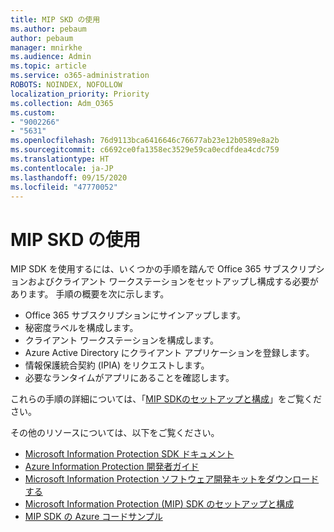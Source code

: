 ```yaml
---
title: MIP SKD の使用
ms.author: pebaum
author: pebaum
manager: mnirkhe
ms.audience: Admin
ms.topic: article
ms.service: o365-administration
ROBOTS: NOINDEX, NOFOLLOW
localization_priority: Priority
ms.collection: Adm_O365
ms.custom:
- "9002266"
- "5631"
ms.openlocfilehash: 76d9113bca6416646c76677ab23e12b0589e8a2b
ms.sourcegitcommit: c6692ce0fa1358ec3529e59ca0ecdfdea4cdc759
ms.translationtype: HT
ms.contentlocale: ja-JP
ms.lasthandoff: 09/15/2020
ms.locfileid: "47770052"
---
```

# <a name="using-mip-skd"></a>MIP SKD の使用

MIP SDK を使用するには、いくつかの手順を踏んで Office 365 サブスクリプションおよびクライアント ワークステーションをセットアップし構成する必要があります。 手順の概要を次に示します。

- Office 365 サブスクリプションにサインアップします。
- 秘密度ラベルを構成します。
- クライアント ワークステーションを構成します。
- Azure Active Directory にクライアント アプリケーションを登録します。
- 情報保護統合契約 (IPIA) をリクエストします。
- 必要なランタイムがアプリにあることを確認します。

これらの手順の詳細については、「[MIP SDKのセットアップと構成](https://docs.microsoft.com/information-protection/develop/setup-configure-mip)」をご覧ください。

その他のリソースについては、以下をご覧ください。

- [Microsoft Information Protection SDK ドキュメント](https://docs.microsoft.com/information-protection/develop/)
- [Azure Information Protection 開発者ガイド](https://docs.microsoft.com/azure/information-protection/develop/developers-guide)
- [Microsoft Information Protection ソフトウェア開発キットをダウンロードする](https://www.microsoft.com/download/details.aspx?id=57392)
- [Microsoft Information Protection (MIP) SDK のセットアップと構成](https://docs.microsoft.com/information-protection/develop/setup-configure-mip)
- [MIP SDK の Azure コードサンプル](https://azure.microsoft.com/resources/samples/?sort=0&term=mipsdk)

